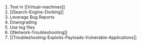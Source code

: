 
1. Test in [[Virtual-machines]]
2. [[Search-Engine-Dorking]]
3. Leverage Bug Reports
4. Downgrading 
5.  Use log files
6. [[Network-Troubleshooting]]
7. [[Troubleshooting-Exploits-Payloads-Vulnerable-Applications]]